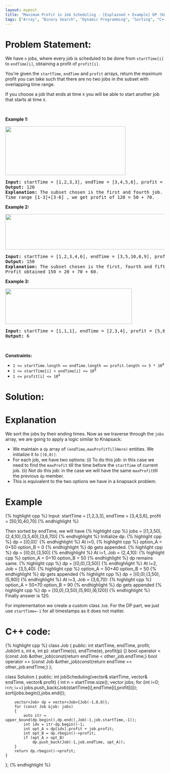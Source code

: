 ```yaml
---
layout: mypost
title: "Maximum Profit in Job Scheduling - [Explained + Example] DP (Knapsack)+ OOP Faster than 97%"
tags: ["Array", "Binary Search", "Dynamic Programming", "Sorting", "C++", "Hard"]
---
```

# Problem Statement:
<p>We have <code>n</code> jobs, where every job is scheduled to be done from <code>startTime[i]</code> to <code>endTime[i]</code>, obtaining a profit of <code>profit[i]</code>.</p>

<p>You&#39;re given the <code>startTime</code>, <code>endTime</code> and <code>profit</code> arrays, return the maximum profit you can take such that there are no two jobs in the subset with overlapping time range.</p>

<p>If you choose a job that ends at time <code>X</code> you will be able to start another job that starts at time <code>X</code>.</p>

<p>&nbsp;</p>
<p><strong class="example">Example 1:</strong></p>

<p><strong><img alt="" src="https://assets.leetcode.com/uploads/2019/10/10/sample1_1584.png" style="width: 380px; height: 154px;" /></strong></p>

<pre>
<strong>Input:</strong> startTime = [1,2,3,3], endTime = [3,4,5,6], profit = [50,10,40,70]
<strong>Output:</strong> 120
<strong>Explanation:</strong> The subset chosen is the first and fourth job. 
Time range [1-3]+[3-6] , we get profit of 120 = 50 + 70.
</pre>

<p><strong class="example">Example 2:</strong></p>

<p><strong><img alt="" src="https://assets.leetcode.com/uploads/2019/10/10/sample22_1584.png" style="width: 600px; height: 112px;" /> </strong></p>

<pre>
<strong>Input:</strong> startTime = [1,2,3,4,6], endTime = [3,5,10,6,9], profit = [20,20,100,70,60]
<strong>Output:</strong> 150
<strong>Explanation:</strong> The subset chosen is the first, fourth and fifth job. 
Profit obtained 150 = 20 + 70 + 60.
</pre>

<p><strong class="example">Example 3:</strong></p>

<p><strong><img alt="" src="https://assets.leetcode.com/uploads/2019/10/10/sample3_1584.png" style="width: 400px; height: 112px;" /></strong></p>

<pre>
<strong>Input:</strong> startTime = [1,1,1], endTime = [2,3,4], profit = [5,6,4]
<strong>Output:</strong> 6
</pre>

<p>&nbsp;</p>
<p><strong>Constraints:</strong></p>

<ul>
	<li><code>1 &lt;= startTime.length == endTime.length == profit.length &lt;= 5 * 10<sup>4</sup></code></li>
	<li><code>1 &lt;= startTime[i] &lt; endTime[i] &lt;= 10<sup>9</sup></code></li>
	<li><code>1 &lt;= profit[i] &lt;= 10<sup>4</sup></code></li>
</ul>

# Solution:
# Explanation
We sort the jobs by their ending times.
Now as we traverse through the `jobs` array, we are going to apply a logic similar to Knapsack:
- We maintain a `dp` array of `(endTime,maxProfitTillHere)` entities. We initialize it to `[(0,0)]`.
- For each job, we have two options: (i) To do this job: in this case we need to find the `maxProfit` till the time before the `startTime` of current job. (ii) Not do this job: in the case we will have the same `maxProfit`till the previous `dp` member.
- This is equivalent to the two options we have in a knapsack problem.

# Example
 {% highlight cpp %} 
Input: startTime = [1,2,3,3], endTime = [3,4,5,6], profit = [50,10,40,70]
 {% endhighlight %}

Then sorted by endTime, we will have
 {% highlight cpp %} 
jobs = [(1,3,50),(2,4,10),(3,5,40),(3,6,70)]
 {% endhighlight %}
Initialize dp:
 {% highlight cpp %} 
dp = [(0,0)]`
 {% endhighlight %}
At i=0,
 {% highlight cpp %} 
option_A = 0+50
option_B = 0
 {% endhighlight %}
dp gets appended.
 {% highlight cpp %} 
dp = [(0,0),(3,50)]
 {% endhighlight %}
At i=1, Job = (2,4,10):
 {% highlight cpp %} 
option_A = 0+10
option_B = 50
 {% endhighlight %}
dp remains same.
 {% highlight cpp %} 
dp = [(0,0),(3,50)]
 {% endhighlight %}
At i=2, Job = (3,5,40):
 {% highlight cpp %} 
option_A = 50+40
option_B = 50
 {% endhighlight %}
dp gets appended
 {% highlight cpp %} 
dp = [(0,0),(3,50),(5,90)]
 {% endhighlight %}
At i=3, Job = (3,6,70):
 {% highlight cpp %} 
option_A = 50+70
option_B = 90
 {% endhighlight %}
dp gets appended
 {% highlight cpp %} 
dp = [(0,0),(3,50),(5,90),(6,120)]
 {% endhighlight %}
Finally answer is 120.

For implementation we create a custom class `Job`. For the DP part, we just use `startTime=-1` for all timestamps as it does not matter.
# C++ code:

 {% highlight cpp %} 
class Job
{
    public:
    int startTime, endTime, profit;
    Job(int s, int e, int p): startTime(s), endTime(e), profit(p) {}
    bool operator <  (const Job &other_job)const{return endTime  < other_job.endTime;}
    bool operator == (const Job &other_job)const{return endTime == other_job.endTime;}
};

class Solution {
public:
    int jobScheduling(vector<int>& startTime, vector<int>& endTime, vector<int>& profit) 
    {
        int n = startTime.size();
        vector<Job> jobs;
        for (int i=0; i<n; i++)
            jobs.push_back(Job(startTime[i],endTime[i],profit[i]));
        sort(jobs.begin(),jobs.end());
        
        vector<Job> dp = vector<Job>{Job(-1,0,0)};
        for (const Job &job: jobs)
        {
            auto itr = upper_bound(dp.begin(),dp.end(),Job(-1,job.startTime,-1));
            int idx = itr-dp.begin()-1;
            int opt_A = dp[idx].profit + job.profit;
            int opt_B = dp.rbegin()->profit;
            if (opt_A > opt_B)
                dp.push_back(Job(-1,job.endTime, opt_A));
        }
        return dp.rbegin()->profit;
    }
};
 {% endhighlight %}
